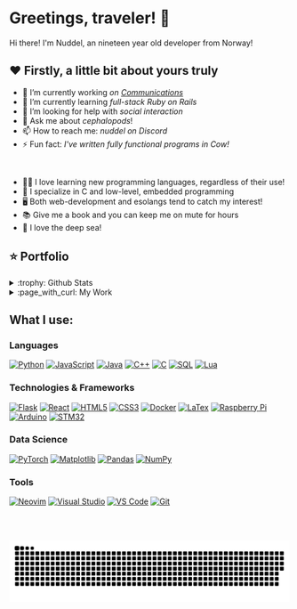 # Greetings, traveler! 👋

<!--
**Nuddel69/Nuddel69** is a ✨ _special_ ✨ repository because its `README.md` (this file) appears on your GitHub profile.

Here are some ideas to get you started:

- 🔭 I’m currently working on ...
- 🌱 I’m currently learning ...
- 👯 I’m looking to collaborate on ...
- 🤔 I’m looking for help with ...
- 💬 Ask me about ...
- 📫 How to reach me: ...
- 😄 Pronouns: ...
- ⚡ Fun fact: ...
-->

Hi there! I'm Nuddel, an nineteen year old developer from Norway!

## ❤️ Firstly, a little bit about yours truly
- 🔭 I’m currently working _on [Communications](https://github.com/Nuddel69/Communications)_
- 🌱 I’m currently learning _full-stack Ruby on Rails_
- 🤔 I’m looking for help with _social interaction_
- 💬 Ask me about _cephalopods_!
- 📫 How to reach me: _nuddel on Discord_
- ⚡ Fun fact: _I've written fully functional programs in Cow!_

<br>

- 🧑‍🏫 I love learning new programming languages, regardless of their use! 
- 🔬 I specialize in C and low-level, embedded programming
- 🖥️ Both web-development and esolangs tend to catch my interest!
- 📚 Give me a book and you can keep me on mute for hours
- 🪸 I love the deep sea!

## ⭐️ Portfolio

<details>
<summary>:trophy: Github Stats</summary>
<div align="center"><img src="https://bad-apple-github-readme.vercel.app/api?show_bg=1&username=nuddel69"></div>
<div align="center">
  <img width="" src="https://github-readme-stats.vercel.app/api/top-langs/?username=nuddel69&layout=compact&hide_title=1&card_width=300" alt="Top language used in my repos" />
  <br />
  The languages used in my public repos
  <hr>
</div>
<div align="center"><img src="https://github-profile-trophy.vercel.app/?username=nuddel69"></div>
</details>

<details>
<summary>:page_with_curl: My Work</summary>
 
- [Communications](https://github.com/Nuddel69/Communications) [WIP]
- [Automated shelf](https://github.com/Nuddel69/SmartSkap) (Collaboration)
- [Bubblewrap Discord bot](https://github.com/Nuddel69/DiscordPop)
- [Solids of Revolution](https://github.com/Nuddel69/Solids-of-revolution)
- [Rotational matrix-based Tank](https://github.com/Nuddel69/Fire)
- [Neovim Configuration](https://github.com/Nuddel69/NvimConfig)
- [Simple Pong](https://github.com/Nuddel69/Pong)
- [Nutils - C utilities](https://github.com/Nuddel69/Nutils) [WIP]
  
</details>
  
## What I use:

### Languages
[![Python](https://img.shields.io/badge/python-black?style=for-the-badge&logo=python)](https://github.com/nuddel69)
[![JavaScript](https://img.shields.io/badge/javascript-black?style=for-the-badge&logo=javascript)](https://github.com/nuddel69)
[![Java](https://img.shields.io/badge/java-black?style=for-the-badge&logo=openjdk)](https://github.com/nuddel69)
[![C++](https://img.shields.io/badge/c++-black?style=for-the-badge&logo=cplusplus)](https://github.com/nuddel69)
[![C](https://img.shields.io/badge/c-black?style=for-the-badge&logo=c)](https://github.com/nuddel69)
[![SQL](https://img.shields.io/badge/sql-black?style=for-the-badge&logo=postgresql)](https://github.com/nuddel69)
[![Lua](https://img.shields.io/badge/lua-black?style=for-the-badge&logo=lua)](https://github.com/nuddel69)

### Technologies & Frameworks
[![Flask](https://img.shields.io/badge/flask-black?style=for-the-badge&logo=flask)](https://github.com/nuddel69)
[![React](https://img.shields.io/badge/react-black?style=for-the-badge&logo=react)](https://github.com/nuddel69)
[![HTML5](https://img.shields.io/badge/html5-black?style=for-the-badge&logo=html5)](https://github.com/nuddel69)
[![CSS3](https://img.shields.io/badge/css3-black?style=for-the-badge&logo=css3)](https://github.com/nuddel69)
[![Docker](https://img.shields.io/badge/docker-black?style=for-the-badge&logo=docker)](https://github.com/nuddel69)
[![LaTex](https://img.shields.io/badge/LaTex-black?style=for-the-badge&logo=latex)](https://github.com/nuddel69)
[![Raspberry Pi](https://img.shields.io/badge/raspberrypi-black?style=for-the-badge&logo=raspberrypi)](https://github.com/nuddel69)
[![Arduino](https://img.shields.io/badge/arduino-black?style=for-the-badge&logo=arduino)](https://github.com/nuddel69)
[![STM32](https://img.shields.io/badge/STM32-black?style=for-the-badge&logo=STMicroelectronics)](https://github.com/nuddel69)

### Data Science
[![PyTorch](https://img.shields.io/badge/PyTorch-black?style=for-the-badge&logo=PyTorch)](https://github.com/nuddel69)
[![Matplotlib](https://img.shields.io/badge/Matplotlib-black?style=for-the-badge&logo=matplotlib)](https://github.com/nuddel69)
[![Pandas](https://img.shields.io/badge/pandas-black?style=for-the-badge&logo=pandas)](https://github.com/nuddel69)
[![NumPy](https://img.shields.io/badge/numpy-black?style=for-the-badge&logo=numpy)](https://github.com/nuddel69)
  
### Tools
[![Neovim](https://img.shields.io/badge/neovim-black?style=for-the-badge&logo=neovim)](https://github.com/nuddel69)
[![Visual Studio](https://img.shields.io/badge/visualstudio-black?style=for-the-badge&logo=visualstudio)](https://github.com/nuddel69)
[![VS Code](https://img.shields.io/badge/vscode-black?style=for-the-badge&logo=visualstudiocode)](https://github.com/nuddel69)
[![Git](https://img.shields.io/badge/git-black?style=for-the-badge&logo=git)](https://github.com/nuddel69)
  
<br />
<br />
  
![Snake animation](https://github.com/Nuddel69/Nuddel69/blob/output/github-contribution-grid-snake-dark.svg)
